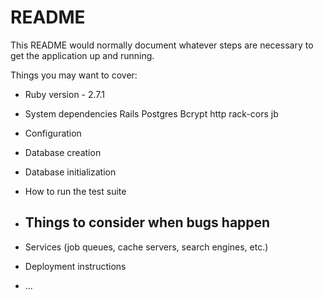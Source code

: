 # README

This README would normally document whatever steps are necessary to get the
application up and running.

Things you may want to cover:

* Ruby version - 2.7.1

* System dependencies
 Rails
 Postgres
 Bcrypt
 http
 rack-cors
 jb

* Configuration

* Database creation

* Database initialization

* How to run the test suite

* Things to consider when bugs happen
  - 

* Services (job queues, cache servers, search engines, etc.)

* Deployment instructions

* ...
